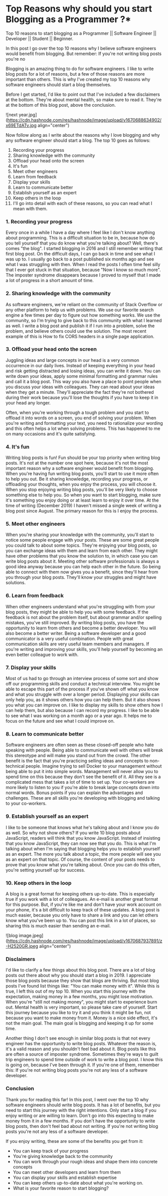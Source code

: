 # Top Reasons why should you start  Blogging as a Programmer ?*

Top 10 reasons to start blogging as a Programmer || Software Engineer || Developer || Student || Beginner.

In this post I go over the top 10 reasons why I believe software engineers would benefit from blogging. But remember: If you're not writing blog posts you're no

Blogging is an amazing thing to do for software engineers. I like to write blog posts for a lot of reasons, but a few of those reasons are more important than others. This is why I've created my top 10 reasons why software engineers should start a blog themselves.

Before I get started, I'd like to point out that I've included a few disclaimers at the bottom. They're about mental health, so make sure to read it. They're at the bottom of this blog post, above the conclusion.

![next year.jpg](https://cdn.hashnode.com/res/hashnode/image/upload/v1670688634902/x69ETdATv.jpg align="center")

Now follow along as I write about the reasons why I love blogging and why any software engineer should start a blog. The top 10 goes as follows:

1. Recording your progress
2. Sharing knowledge with the community
3. Offload your head onto the screen
4. It's fun
5. Meet other engineers
6. Learn from feedback
7. Display your skills
8. Learn to communicate better
9. Establish yourself as an expert
10. Keep others in the loop
11. I'll go into detail with each of these reasons, so you can read what I mean with them.

### 1. Recording your progress
Every once in a while I have a day where I feel like I don't know anything about programming. This is a difficult situation to be in, because how do you tell yourself that you do know what you're talking about? Well, there's comes "the blog". I started blogging in 2016 and I still remember writing that first blog post. On the difficult days, I can go back in time and see what I was up to. I usually go back to a post published six months ago and see what I was struggling with then. When I read the posts I often time feel silly that I ever got stuck in that situation, because "Now I know so much more". The imposter syndrome disappears because I proved to myself that I made a lot of progress in a short amount of time.

### 2. Sharing knowledge with the community
As software engineers, we're reliant on the community of Stack Overflow or any other platform to help us with problems. We use our favorite search engine a few times per day to figure out how something works. We use the community, so I'm trying to give back to this community with what I learned as well. I write a blog post and publish it if I run into a problem, solve the problem, and believe others could use the solution. The most recent example of this is How to fix CORS headers in a single page application.

### 3. Offload your head onto the screen
Juggling ideas and large concepts in our head is a very common occurrence in our daily lives. Instead of keeping everything in your head and risk getting distracted and losing ideas, you can write it down. You can write down your ideas, apply some minimal formatting and grammar rules and call it a blog post. This way you also have a place to point people when you discuss your ideas with colleagues. They can read about your ideas when they get a minute. They'll appreciate the fact they're not bothered during their work because you'll lose the thoughts if you have to keep it in your head any longer.

Often, when you're working through a tough problem and you start to offload it into words on a screen, you end of solving your problem. When you're writing and formatting your text, you need to rationalize your wording and this often helps a lot when solving problems. This has happened to me on many occasions and it's quite satisfying.

### 4. It's fun
Writing blog posts is fun! Fun should be your top priority when writing blog posts. It's not at the number one spot here, because it's not the most important reason why a software engineer would benefit from blogging. When you're having fun writing blog posts, you'll start to use it more often to help you out. Be it sharing knowledge, recording your progress, or offloading your thoughts, when you enjoy the process, you will choose it. When you stop enjoying writing blog posts, you'll be very likely to choose something else to help you. So when you want to start blogging, make sure it's something you enjoy doing or at least learn to enjoy it over time. At the time of writing (December 2019) I haven't missed a single week of writing a blog post since August. The primary reason for this is I enjoy the process.

### 5. Meet other engineers
When you're sharing your knowledge with the community, you'll start to notice some people engage with your posts. These are some great people you could talk to about some topics. They're enjoying your blog posts, so you can exchange ideas with them and learn from each other. They might have other problems that you know the solution to, in which case you can write blog posts about it. Meeting other software professionals is always a good idea anyway because you can help each other in the future. So being able to connect with them now gives you a benefit, since they'll hear from you through your blog posts. They'll know your struggles and might have solutions.

### 6. Learn from feedback
When other engineers understand what you're struggling with from your blog posts, they might be able to help you with some feedback. If the feedback is not about the problem itself, but about grammar and/or spelling mistakes, you've still improved. By writing blog posts, you have the opportunity to learn from others and become a better developer. You will also become a better writer. Being a software developer and a good communicator is a very useful combination. People with great communication skills are very useful team members and managers. If you're writing and improving your skills, you'll help yourself by becoming an even better colleague to work with.

### 7. Display your skills
Most of us had to go through an interview process of some sort and show off our programming skills and conduct a technical interview. You might be able to escape this part of the process if you've shown off what you know and what you struggle with over a longer period. Displaying your skills can only help you, as it shows others how you can help them. But it also shows you what you can improve on. I like to display my skills to show others how I can help them, but also because I can record my progress. I like to be able to see what I was working on a month ago or a year ago. It helps me to focus on the future and see what I could improve on.

### 8. Learn to communicate better
Software engineers are often seen as these closed-off people who hate speaking with people. Being able to communicate well with others will break this stereotype and will make you stand out from the crowd. The other benefit is the fact that you're practicing selling ideas and concepts to non-technical people. Imagine trying to sell Docker to your management without being able to put it into simple words. Management will never allow you to spend time on this because they don't see the benefit of it. All they see is a complicated mess that takes a lot of time to set up. Your co-workers are more likely to listen to you if you're able to break large concepts down into normal words. Bonus points if you can explain the advantages and challenges. These are all skills you're developing with blogging and talking to your co-workers.

### 9. Establish yourself as an expert
I like to be someone that knows what he's talking about and I know you do as well. So why not show others? If you write 10 blog posts about JavaScript, readers will think that you know JavaScript. Instead of insisting that you know JavaScript, they can now see that you do. This is what I'm talking about when I'm saying that blogging helps you to establish yourself as an expert. The more you talk about a topic, the more people will see you as an expert on that topic. Of course, the content of your posts needs to prove that you know what you're talking about. Once you can do this often, you're setting yourself up for success.

### 10. Keep others in the loop
A blog is a great format for keeping others up-to-date. This is especially true if you work with a lot of colleagues. An e-mail is another great format for this purpose. But, if you're like me and don't have your work account on your phone, it's a bit difficult to keep track of these updates. A blog post is much easier, because you only have to share a link and you can let others know what you've been up to. You can post this link in a lot of places, so sharing this is much easier than sending an e-mail.


![blog image.jpeg](https://cdn.hashnode.com/res/hashnode/image/upload/v1670687937891/z-H2520GR.jpeg align="center")

### Disclaimers
I'd like to clarify a few things about this blog post. There are a lot of blog posts out there about why you should start a blog in 2019. I appreciate those blog posts because they show that blogs are thriving. But most blog posts I've found list things like: "You can make money with it". While this is true, I left this out of my top 10. When you start this journey with the expectation, making money in a few months, you might lose motivation. When you're "still not making money", you might start to experience burn out. Mental health is very important, so please take care of yourself. Start this journey because you like to try it and you think it might be fun, not because you want to make money from it. Money is a nice side effect, it's not the main goal. The main goal is blogging and keeping it up for some time.

Another thing I don't see enough in similar blog posts is that not every engineer has the opportunity to write blog posts. Whatever the reason is, it's a valid reason and you shouldn't feel bad about it. Blog posts like this are often a source of imposter syndrome. Sometimes they're ways to guilt trip engineers to spend time outside of work to write a blog post. I know this is going on, because I've been through it. If you're one of them, remember this: If you're not writing blog posts you're not any less of a software developer.

### Conclusion
Thank you for reading this far! In this post, I went over the top 10 why software engineers should write blog posts. It has a lot of benefits, but you need to start this journey with the right intentions. Only start a blog if you enjoy writing or are willing to learn. Don't go into this expecting to make money from it in a few months. If you don't have the opportunity to write blog posts, then don't feel bad about not writing. If you're not writing blog posts you're not any less of a software developer.

If you enjoy writing, these are some of the benefits you get from it:

- You can keep track of your progress
- You're giving knowledge back to the community
- You can work through your rough ideas and shape them into concrete concepts
- You can meet other developers and learn from them
- You can display your skills and establish expertise
- You can keep others up-to-date about what you're working on.
- What is your favorite reason to start blogging?

